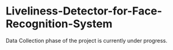 # Liveliness-Detector-for-Face-Recognition-System

Data Collection phase of the project is currently under progress.
